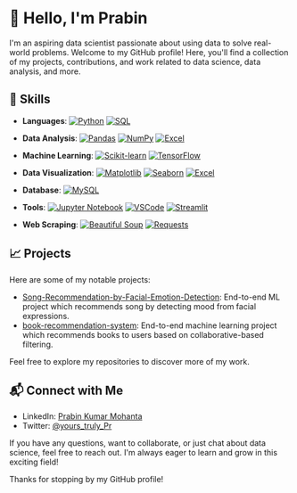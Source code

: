 # 👋 Hello, I'm Prabin

I'm an aspiring data scientist passionate about using data to solve real-world problems. Welcome to my GitHub profile! Here, you'll find a collection of my projects, contributions, and work related to data science, data analysis, and more.

## 🚀 Skills

- **Languages**: [![Python][python]][Python-url]  [![SQL][sql]][SQL-url]
  
- **Data Analysis**: [![Pandas][pandas]][Pandas-url] [![NumPy][numpy]][NumPy-url]  [![Excel][excel]][Excel-url]
  
- **Machine Learning**: [![Scikit-learn][scikit-learn]][Scikit-learn-url]  [![TensorFlow][tensorflow]][TensorFlow-url]
  
- **Data Visualization**: [![Matplotlib][matplotlib]][Matplotlib-url]  [![Seaborn][seaborn]][Seaborn-url]  [![Excel][excel]][Excel-url]
  
- **Database**: [![MySQL][mysql]][MySQL-url]
  
- **Tools**: [![Jupyter Notebook][jupyter]][Jupyter-url]  [![VSCode][vscode]][VSCode-url]  [![Streamlit][Streamlit.io]][Streamlit-url]
  
- **Web Scraping**: [![Beautiful Soup][beautifulsoup]][BeautifulSoup-url]  [![Requests][requests]][Requests-url]

  

## 📈 Projects

Here are some of my notable projects:

- [Song-Recommendation-by-Facial-Emotion-Detection](https://github.com/pmohanta2/Song-Recommendation-by-Facial-Emotion-Detection): End-to-end ML project which recommends song by detecting mood from facial expressions.
- [book-recommendation-system](https://github.com/pmohanta2/book-recommendation-system): End-to-end machine learning project which recommends books to users based on collaborative-based filtering.

Feel free to explore my repositories to discover more of my work.

## 📬 Connect with Me

- LinkedIn: [Prabin Kumar Mohanta](https://www.linkedin.com/in/prabin-kumar-mohanta/)
- Twitter: [@yours_truly_Pr](https://twitter.com/yours_truly_Pr)


If you have any questions, want to collaborate, or just chat about data science, feel free to reach out. I'm always eager to learn and grow in this exciting field!

Thanks for stopping by my GitHub profile!


<!--
**pmohanta2/pmohanta2** is a ✨ _special_ ✨ repository because its `README.md` (this file) appears on your GitHub profile.

Here are some ideas to get you started:

- 🔭 I’m currently working on ...
- 🌱 I’m currently learning ...
- 👯 I’m looking to collaborate on ...
- 🤔 I’m looking for help with ...
- 💬 Ask me about ...
- 📫 How to reach me: ...
- 😄 Pronouns: ...
- ⚡ Fun fact: ...
-->

<!-- MARKDOWN LINKS & IMAGES -->
[python]:https://img.shields.io/badge/Python-blue?logo=python&logoColor=yellow
[Python-url]:https://www.python.org/
[pandas]:https://img.shields.io/badge/Pandas-green?logo=pandas&logoColor=black
[Pandas-url]:https://pandas.pydata.org/
[numpy]: https://img.shields.io/badge/NumPy-violet?logo=numpy&logoColor=black
[NumPy-url]:https://numpy.org/
[scipy]:https://img.shields.io/badge/SciPy-lavender?logo=scipy&logoColor=black
[SciPy-url]:https://www.scipy.org/
[scikit-learn]:https://img.shields.io/badge/Scikit--learn-cyan?logo=scikitlearn&logoColor=black
[Scikit-learn-url]:https://scikit-learn.org/stable/index.html
[Streamlit.io]:https://img.shields.io/badge/Streamlit-DD0031?logo=streamlit&logoColor=black
[Streamlit-url]:https://streamlit.io/
[sql]:https://img.shields.io/badge/SQL-C10A4C?logo=mysql&logoColor=white
[SQL-url]:https://www.sql.org/
[tensorflow]:https://img.shields.io/badge/TensorFlow-orange?logo=tensorflow&logoColor=white
[TensorFlow-url]:https://www.tensorflow.org/
[matplotlib]:https://img.shields.io/badge/Matplotlib-1BBE6F?logo=python&logoColor=white
[Matplotlib-url]:https://matplotlib.org/
[seaborn]:https://img.shields.io/badge/Seaborn-633681?logo=python&logoColor=white
[Seaborn-url]:https://seaborn.pydata.org/
[mysql]:https://img.shields.io/badge/MySQL-E8EE18?logo=mysql&logoColor=white
[MySQL-url]:https://www.mysql.com/
[jupyter]:https://img.shields.io/badge/Jupyter-Orange?logo=jupyter&logoColor=white
[Jupyter-url]:https://jupyter.org/
[vscode]:https://img.shields.io/badge/VSCode-blue?logo=visualstudiocode&logoColor=white
[VSCode-url]:https://code.visualstudio.com/
[beautifulsoup]:https://img.shields.io/badge/Beautiful%20Soup-orange?logo=python&logoColor=white
[BeautifulSoup-url]:https://www.crummy.com/software/BeautifulSoup/
[requests]:https://img.shields.io/badge/Requests-2096A2?logo=python&logoColor=white
[Requests-url]:https://docs.python-requests.org/en/master/
[excel]:https://img.shields.io/badge/Excel-007ACC?logo=microsoftexcel&logoColor=white
[Excel-url]:https://www.microsoft.com/en-us/microsoft-365/excel
